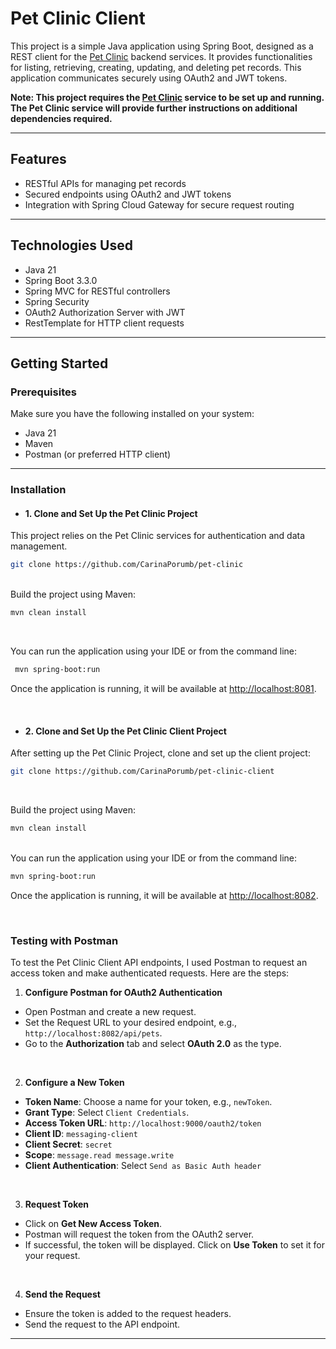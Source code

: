 # Pet Clinic Client

This project is a simple Java application using Spring Boot, designed as a REST client for
the [Pet Clinic](https://github.com/CarinaPorumb/pet-clinic) backend services.
It provides functionalities for listing, retrieving, creating, updating, and deleting
pet records. This application communicates securely using OAuth2 and JWT tokens.

**Note: This project requires the [Pet Clinic](https://github.com/CarinaPorumb/pet-clinic) service to be set up and
running. The Pet Clinic service will provide further instructions on additional dependencies required.**

---

## Features

- RESTful APIs for managing pet records
- Secured endpoints using OAuth2 and JWT tokens
- Integration with Spring Cloud Gateway for secure request routing

---

## Technologies Used

- Java 21
- Spring Boot 3.3.0
- Spring MVC for RESTful controllers
- Spring Security
- OAuth2 Authorization Server with JWT
- RestTemplate for HTTP client requests

---

## Getting Started

### Prerequisites

Make sure you have the following installed on your system:

- Java 21
- Maven
- Postman (or preferred HTTP client)

---

### Installation

- #### 1. Clone and Set Up the Pet Clinic Project

This project relies on the Pet Clinic services for authentication and data management.

```bash 
git clone https://github.com/CarinaPorumb/pet-clinic
```
<br>
Build the project using Maven:

```bash
mvn clean install
```

<br>

You can run the application using your IDE or from the command line:
  ```bash
   mvn spring-boot:run
   ```
Once the application is running, it will be available at [http://localhost:8081](http://localhost:8081).

<br>

- #### 2. Clone and Set Up the Pet Clinic Client Project

After setting up the Pet Clinic Project, clone and set up the client project:

```bash
git clone https://github.com/CarinaPorumb/pet-clinic-client
```
<br>

Build the project using Maven:

```bash
mvn clean install
```

<br>
You can run the application using your IDE or from the command line:

```bash
mvn spring-boot:run
```

Once the application is running, it will be available at [http://localhost:8082](http://localhost:8082).

<br>

### Testing with Postman

To test the Pet Clinic Client API endpoints, I used Postman to request an access token and make authenticated requests. Here are the steps:


1. **Configure Postman for OAuth2 Authentication**

- Open Postman and create a new request.
- Set the Request URL to your desired endpoint, e.g., `http://localhost:8082/api/pets`.
- Go to the **Authorization** tab and select **OAuth 2.0** as the type.

<br>

2. **Configure a New Token**

- **Token Name**: Choose a name for your token, e.g., `newToken`.
- **Grant Type**: Select `Client Credentials`.
- **Access Token URL**: `http://localhost:9000/oauth2/token`
- **Client ID**: `messaging-client`
- **Client Secret**: `secret`
- **Scope**: `message.read message.write`
- **Client Authentication**: Select `Send as Basic Auth header`

<br>

3. **Request Token**

- Click on **Get New Access Token**.
- Postman will request the token from the OAuth2 server.
- If successful, the token will be displayed. Click on **Use Token** to set it for your request.

<br>

4. **Send the Request**

- Ensure the token is added to the request headers.
- Send the request to the API endpoint.

---